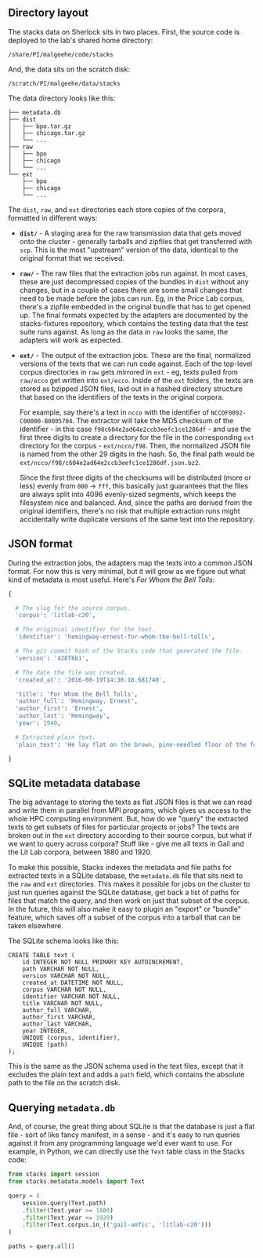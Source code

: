 
## Directory layout

The stacks data on Sherlock sits in two places. First, the source code is deployed to the lab's shared home directory:

`/share/PI/malgeehe/code/stacks`

And, the data sits on the scratch disk:

`/scratch/PI/malgeehe/data/stacks`

The data directory looks like this:

```
├── metadata.db
├── dist
│   ├── bpo.tar.gz
│   ├── chicago.tar.gz
│   └── ...
├── raw
│   ├── bpo
│   ├── chicago
│   └── ...
└── ext
    ├── bpo
    ├── chicago
    └── ...
```

The `dist`, `raw`, and `ext` directories each store copies of the corpora, formatted in different ways:

- **`dist/`** - A staging area for the raw transmission data that gets moved onto the cluster - generally tarballs and zipfiles that get transferred with `scp`. This is the most "upstream" version of the data, identical to the original format that we received.

- **`raw/`** - The raw files that the extraction jobs run against. In most cases, these are just decompressed copies of the bundles in `dist` without any changes, but in a couple of cases there are some small changes that need to be made before the jobs can run. Eg, in the Price Lab corpus, there's a zipfile embedded in the original bundle that has to get opened up. The final formats expected by the adapters are documented by the stacks-fixtures repository, which contains the testing data that the test suite runs against. As long as the data in `raw` looks the same, the adapters will work as expected.

- **`ext/`** - The output of the extraction jobs. These are the final, normalized versions of the texts that we can run code against. Each of the top-level corpus directories in `raw` gets mirrored in `ext` - eg, texts pulled from `raw/ecco` get written into `ext/ecco`. Inside of the `ext` folders, the texts are stored as bzipped JSON files, laid out in a hashed directory structure that based on the identifiers of the texts in the original corpora.

  For example, say there's a text in `ncco` with the identifier of `NCCOF0092-C00000-B0005704`. The extractor will take the MD5 checksum of the identifier - in this case `f98c604e2ad64e2ccb3eefc1ce1286df` - and use the first three digits to create a directory for the file in the corresponding `ext` directory for the corpus - `ext/ncco/f98`. Then, the normalized JSON file is named from the other 29 digits in the hash. So, the final path would be `ext/ncco/f98/c604e2ad64e2ccb3eefc1ce1286df.json.bz2`.

  Since the first three digits of the checksums will be distributed (more or less) evenly from `000` -> `fff`, this basically just guarantees that the files are always split into 4096 evenly-sized segments, which keeps the filesystem nice and balanced. And, since the paths are derived from the original identifiers, there's no risk that multiple extraction runs might accidentally write duplicate versions of the same text into the repository.

## JSON format

During the extraction jobs, the adapters map the texts into a common JSON format. For now this is very minimal, but it will grow as we figure out what kind of metadata is most useful. Here's _For Whom the Bell Tolls_:

```python
{

  # The slug for the source corpus.
  'corpus': 'litlab-c20',

  # The originial identifier for the text.
  'identifier': 'hemingway-ernest-for-whom-the-bell-tolls',

  # The git commit hash of the Stacks code that generated the file.
  'version': '428f6b1',

  # The date the file was created.
  'created_at': '2016-08-19T14:38:18.681740',

  'title': 'For Whom the Bell Tolls',
  'author_full': 'Hemingway, Ernest',
  'author_first': 'Ernest',
  'author_last': 'Hemingway',
  'year': 1940,

  # Extracted plain text.
  'plain_text': 'He lay flat on the brown, pine-needled floor of the forest...'

}
```

## SQLite metadata database

The big advantage to storing the texts as flat JSON files is that we can read and write them in parallel from MPI programs, which gives us access to the whole HPC computing environment. But, how do we "query" the extracted texts to get subsets of files for particular projects or jobs? The texts are broken out in the `ext` directory according to their source corpus, but what if we want to query across corpora? Stuff like - give me all texts in Gail and the Lit Lab corpora, between 1880 and 1920.

To make this possible, Stacks indexes the metadata and file paths for extracted texts in a SQLite database, the `metadata.db` file that sits next to the `raw` and `ext` directories. This makes it possible for jobs on the cluster to just run queries against the SQLite database, get back a list of paths for files that match the query, and then work on just that subset of the corpus. In the future, this will also make it easy to plugin an "export" or "bundle" feature, which saves off a subset of the corpus into a tarball that can be taken elsewhere.

The SQLite schema looks like this:

```
CREATE TABLE text (
	id INTEGER NOT NULL PRIMARY KEY AUTOINCREMENT,
	path VARCHAR NOT NULL,
	version VARCHAR NOT NULL,
	created_at DATETIME NOT NULL,
	corpus VARCHAR NOT NULL,
	identifier VARCHAR NOT NULL,
	title VARCHAR NOT NULL,
	author_full VARCHAR,
	author_first VARCHAR,
	author_last VARCHAR,
	year INTEGER,
	UNIQUE (corpus, identifier),
	UNIQUE (path)
);
```

This is the same as the JSON schema used in the text files, except that it excludes the plain text and adds a `path` field, which contains the absolute path to the file on the scratch disk.

## Querying `metadata.db`

And, of course, the great thing about SQLite is that the database is just a flat file - sort of like fancy manifest, in a sense - and it's easy to run queries against it from any programming language we'd ever want to use. For example, in Python, we can directly use the `Text` table class in the Stacks code:

```python
from stacks import session
from stacks.metadata.models import Text

query = (
    session.query(Text.path)
    .filter(Text.year >= 1880)
    .filter(Text.year <= 1920)
    .filter(Text.corpus.in_(('gail-amfic', 'litlab-c20')))
)

paths = query.all()
```
